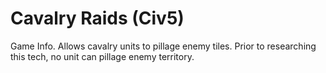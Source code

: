 # Cavalry Raids (Civ5)

Game Info.
Allows cavalry units to pillage enemy tiles. Prior to researching this tech, no unit can pillage enemy territory.